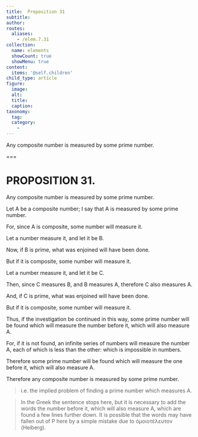 ```yaml
---
title:  Proposition 31
subtitle: 
author:
routes:
  aliases:
    - /elem.7.31
collection:
  name: elements
  showCount: true
  showMenu: true
content:
  items: '@self.children'
child_type: article
figure:
  image:
  alt:
  title:
  caption:
taxonomy:
  tag:
  category:
    - 
---
```


<p>
       <hi rend="ital">Any composite number is measured by some prime number.</hi>
      </p>

===

<h1>PROPOSITION 31.</h1>
<p>
       <span class="ital">Any composite number is measured by some prime number.</span>
      </p>

<p>Let <span class="ital">A</span> be a composite number; I say that <span class="ital">A</span> is measured by some prime number. </p>

<p>For, since <span class="ital">A</span> is composite, <lb n="5"/>some number will measure it. </p>

<p>Let a number measure it, and let it be <span class="ital">B</span>. 
      </p>

<p>Now, if <span class="ital">B</span> is prime, what was enjoined will have been done. <lb n="10"/></p>

<p>But if it is composite, some number will measure it. </p>

<p>Let a number measure it, and let it be <span class="ital">C</span>. </p>

<p>Then, since <span class="ital">C</span> measures <span class="ital">B</span>, and <span class="ital">B</span> measures <span class="ital">A</span>, therefore <span class="ital">C</span> also measures <span class="ital">A</span>. <lb n="15"/></p>

<p>And, if <span class="ital">C</span> is prime, what was enjoined will have been done. </p>

<p>But if it is composite, some number will measure it. </p>

<p>Thus, if the investigation be continued in this way, some prime number will be found which will measure the number <lb n="20"/>before it, which will also measure <span class="ital">A</span>. </p>

<p>For, if it is not found, an infinite series of numbers will measure the number <span class="ital">A</span>, each of which is less than the other: which is impossible in numbers. </p>

<p>Therefore some prime number will be found which will <lb n="25"/>measure the one before it, which will also measure <span class="ital">A</span>. </p>

<p>Therefore any composite number is measured by some prime number.<pb n="333"/>
       <blockquote n="8. if B is prime, what was enjoined will have been done," class="crit" place="unspecified" anchored="yes">i.e. the implied <span class="ital">problem</span> of finding a prime number which measures <span class="ital">A</span>.</blockquote>
       <blockquote n="18. some prime number will be found which will measure." class="crit" place="unspecified" anchored="yes">In the Greek the sentence stops here, but it is necessary to add the words <quote>the number before it, which will also measure <span class="ital">A</span>,</quote>
 which are found a few lines further down. It is possible that the words may have fallen out of P here by a simple mistake due to <foreign lang="greek">ὁμοιοτέλευτον</foreign> (Heiberg).</blockquote></p>

